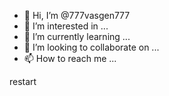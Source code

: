 - 👋 Hi, I’m @777vasgen777
- 👀 I’m interested in ...
- 🌱 I’m currently learning ...
- 💞️ I’m looking to collaborate on ...
- 📫 How to reach me ...

<!---
777vasgen777/777vasgen777 is a ✨ special ✨ repository because its `README.md` (this file) appears on your GitHub profile.
You can click the Preview link to take a look at your changes.
--->restart

